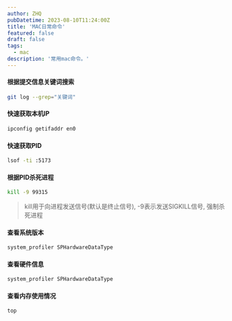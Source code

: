 ```yaml
---
author: ZHQ
pubDatetime: 2023-08-10T11:24:00Z
title: 'MAC日常命令'
featured: false
draft: false
tags:
  - mac
description: '常用mac命令。'
---
```



#### 根据提交信息关键词搜索

```bash
git log --grep="关键词"
```

#### 快速获取本机IP

```bash
ipconfig getifaddr en0
```

#### 快速获取PID

```bash
lsof -ti :5173
```

#### 根据PID杀死进程

```bash
kill -9 99315
```
> kill用于向进程发送信号(默认是终止信号), -9表示发送SIGKILL信号, 强制杀死进程

#### 查看系统版本

```bash
system_profiler SPHardwareDataType
```

#### 查看硬件信息

```bash
system_profiler SPHardwareDataType
```

#### 查看内存使用情况

```bash
top
```